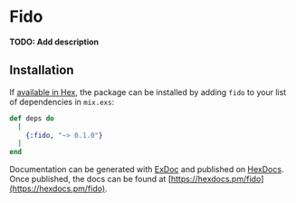 # Fido

**TODO: Add description**

## Installation

If [available in Hex](https://hex.pm/docs/publish), the package can be installed
by adding `fido` to your list of dependencies in `mix.exs`:

```elixir
def deps do
  [
    {:fido, "~> 0.1.0"}
  ]
end
```

Documentation can be generated with [ExDoc](https://github.com/elixir-lang/ex_doc)
and published on [HexDocs](https://hexdocs.pm). Once published, the docs can
be found at [https://hexdocs.pm/fido](https://hexdocs.pm/fido).

